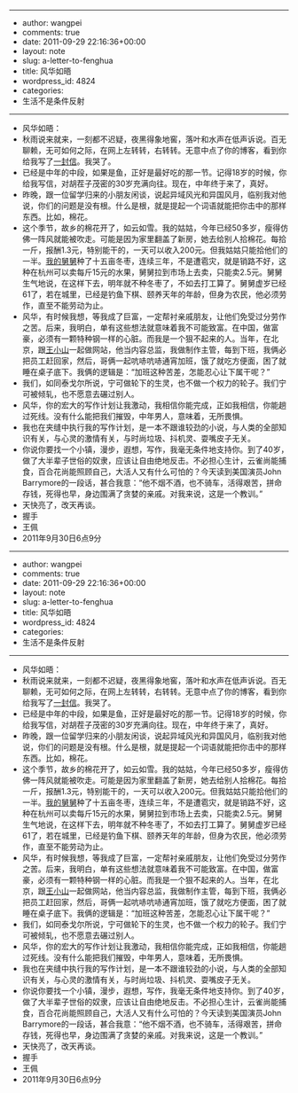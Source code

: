 - --
- author: wangpei
- comments: true
- date: 2011-09-29 22:16:36+00:00
- layout: note
- slug: a-letter-to-fenghua
- title: 风华如晤
- wordpress_id: 4824
- categories:
- 生活不是条件反射
- --
- 风华如晤：
- 秋雨说来就来，一刻都不迟疑，夜黑得象地窖，落叶和水声在低声诉说。百无聊赖，无可如何之际，在网上左转转，右转转。无意中点了你的博客，看到你给我写了[一封信](http://fenghua.blog.paowang.net/2011/09/25/给王佩的信/)。我哭了。
- 已经是中年的中段，如果是鱼，正好是最好吃的那一节。记得18岁的时候，你给我写信，对胡茬子茂密的30岁充满向往。现在，中年终于来了，真好。
- 昨晚，跟一位留学归来的小朋友闲谈，说起异域风光和异国风月，临别我对他说，你们的问题是没有根。什么是根，就是提起一个词语就能把你击中的那样东西。比如，棉花。
- 这个季节，故乡的棉花开了，如云如雪。我的姑姑，今年已经50多岁，瘦得仿佛一阵风就能被吹走。可能是因为家里翻盖了新房，她去给别人拾棉花。每拾一斤，报酬1.3元，特别能干的，一天可以收入200元。但我姑姑只能拾他们的一半。[我的舅舅](http://baibanbao.net/nonfiction/my-ordanary-uncle/)种了十五亩冬枣，连续三年，不是遭雹灾，就是销路不好，这种在杭州可以卖每斤15元的水果，舅舅拉到市场上去卖，只能卖2.5元。舅舅生气地说，在这样下去，明年就不种冬枣了，不如去打工算了。舅舅虚岁已经61了，若在城里，已经是钓鱼下棋、颐养天年的年龄，但身为农民，他必须劳作，直至不能劳动为止。
- 风华，有时候我想，等我成了巨富，一定帮衬亲戚朋友，让他们免受过分劳作之苦。后来，我明白，单有这些想法就意味着我不可能致富。在中国，做富豪，必须有一颗特种钢一样的心脏。而我是一个狠不起来的人。当年，在北京，跟[王小山](http://weibo.com/wangxiaoshan)一起做网站，他当内容总监，我做制作主管，每到下班，我俩必把员工赶回家，然后，哥俩一起吭哧吭哧通宵加班，饿了就吃方便面，困了就睡在桌子底下。我俩的逻辑是：“加班这种苦差，怎能忍心让下属干呢？”
- 我们，如同泰戈尔所说，宁可做轮下的生灵，也不做一个权力的轮子。我们宁可被倾轧，也不愿意去碾过别人。
- 风华，你的宏大的写作计划让我激动，我相信你能完成，正如我相信，你能趟过死线。没有什么能把我们摧毁，中年男人，意味着，无所畏惧。
- 我也在夹缝中执行我的写作计划，是一本不跟谁较劲的小说，与人类的全部知识有关，与心灵的激情有关，与时尚垃圾、抖机灵、耍嘴皮子无关。
- 你说你要找一个小镇，漫步，遐想，写作，我毫无条件地支持你。到了40岁，做了大半辈子世俗的奴隶，应该让自由绝地反击。不必担心生计，云雀尚能捕食，百合花尚能照顾自己，大活人又有什么可怕的？今天读到美国演员John Barrymore的一段话，甚合我意：“他不烟不酒，也不骑车，活得艰苦，拼命存钱，死得也早，身边围满了贪婪的亲戚。对我来说，这是一个教训。”
- 天快亮了，改天再谈。
- 握手
- 王佩
- 2011年9月30日6点9分
- --
- author: wangpei
- comments: true
- date: 2011-09-29 22:16:36+00:00
- layout: note
- slug: a-letter-to-fenghua
- title: 风华如晤
- wordpress_id: 4824
- categories:
- 生活不是条件反射
- --
- 风华如晤：
- 秋雨说来就来，一刻都不迟疑，夜黑得象地窖，落叶和水声在低声诉说。百无聊赖，无可如何之际，在网上左转转，右转转。无意中点了你的博客，看到你给我写了[一封信](http://fenghua.blog.paowang.net/2011/09/25/给王佩的信/)。我哭了。
- 已经是中年的中段，如果是鱼，正好是最好吃的那一节。记得18岁的时候，你给我写信，对胡茬子茂密的30岁充满向往。现在，中年终于来了，真好。
- 昨晚，跟一位留学归来的小朋友闲谈，说起异域风光和异国风月，临别我对他说，你们的问题是没有根。什么是根，就是提起一个词语就能把你击中的那样东西。比如，棉花。
- 这个季节，故乡的棉花开了，如云如雪。我的姑姑，今年已经50多岁，瘦得仿佛一阵风就能被吹走。可能是因为家里翻盖了新房，她去给别人拾棉花。每拾一斤，报酬1.3元，特别能干的，一天可以收入200元。但我姑姑只能拾他们的一半。[我的舅舅](http://baibanbao.net/nonfiction/my-ordanary-uncle/)种了十五亩冬枣，连续三年，不是遭雹灾，就是销路不好，这种在杭州可以卖每斤15元的水果，舅舅拉到市场上去卖，只能卖2.5元。舅舅生气地说，在这样下去，明年就不种冬枣了，不如去打工算了。舅舅虚岁已经61了，若在城里，已经是钓鱼下棋、颐养天年的年龄，但身为农民，他必须劳作，直至不能劳动为止。
- 风华，有时候我想，等我成了巨富，一定帮衬亲戚朋友，让他们免受过分劳作之苦。后来，我明白，单有这些想法就意味着我不可能致富。在中国，做富豪，必须有一颗特种钢一样的心脏。而我是一个狠不起来的人。当年，在北京，跟[王小山](http://weibo.com/wangxiaoshan)一起做网站，他当内容总监，我做制作主管，每到下班，我俩必把员工赶回家，然后，哥俩一起吭哧吭哧通宵加班，饿了就吃方便面，困了就睡在桌子底下。我俩的逻辑是：“加班这种苦差，怎能忍心让下属干呢？”
- 我们，如同泰戈尔所说，宁可做轮下的生灵，也不做一个权力的轮子。我们宁可被倾轧，也不愿意去碾过别人。
- 风华，你的宏大的写作计划让我激动，我相信你能完成，正如我相信，你能趟过死线。没有什么能把我们摧毁，中年男人，意味着，无所畏惧。
- 我也在夹缝中执行我的写作计划，是一本不跟谁较劲的小说，与人类的全部知识有关，与心灵的激情有关，与时尚垃圾、抖机灵、耍嘴皮子无关。
- 你说你要找一个小镇，漫步，遐想，写作，我毫无条件地支持你。到了40岁，做了大半辈子世俗的奴隶，应该让自由绝地反击。不必担心生计，云雀尚能捕食，百合花尚能照顾自己，大活人又有什么可怕的？今天读到美国演员John Barrymore的一段话，甚合我意：“他不烟不酒，也不骑车，活得艰苦，拼命存钱，死得也早，身边围满了贪婪的亲戚。对我来说，这是一个教训。”
- 天快亮了，改天再谈。
- 握手
- 王佩
- 2011年9月30日6点9分
